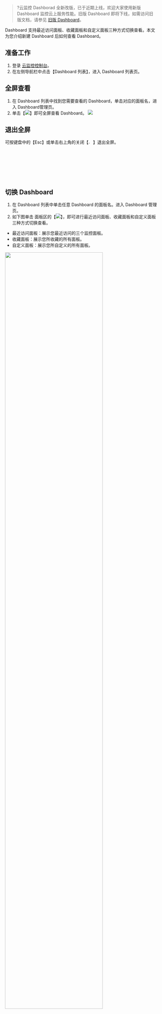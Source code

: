 >?云监控 Dashborad 全新改版，已于近期上线，欢迎大家使用新版 Dashboard 监控云上服务性能。旧版 Dashboard 即将下线，如需访问旧版文档，请参见 [旧版 Dashboard](https://cloud.tencent.com/document/product/248/13118)。



Dashboard 支持最近访问面板、收藏面板和自定义面板三种方式切换查看。本文为您介绍新建 Dashboard 后如何查看 Dashboard。



## 准备工作

1. 登录 [云监控控制台](https://console.cloud.tencent.com/monitor)。
2. 在左侧导航栏中点击【Dashboard 列表】，进入 Dashboard 列表页。

## 全屏查看
1. 在 Dashboard 列表中找到您需要查看的 Dashboard，单击对应的面板名，进入 Dashboard管理页。
2. 单击【![](https://main.qcloudimg.com/raw/9bd9730e6a3135b097d648f752399fac.png)】即可全屏查看 Dashboard。
![](https://main.qcloudimg.com/raw/44f7d4b8842fec2450efe6c88a79ad54.png)

## 退出全屏

可按键盘中的【Esc】或单击右上角的关闭【<img src="https://main.qcloudimg.com/raw/a17845392bb1de1adc043d86fc738244.png"  style="margin:0;" width="3%">】退出全屏。

## 切换 Dashboard

1. 在 Dashboard 列表中单击任意 Dashboard 的面板名。进入 Dashboard 管理页。
2. 如下图单击 面板区的【![](https://main.qcloudimg.com/raw/86958abf68c7e937324b89b7a043fd0e.png)】，即可进行最近访问面板、收藏面板和自定义面板三种方式切换查看。
 - 最近访问面板：展示您最近访问的三个监控面板。
 - 收藏面板：展示您所收藏的所有面板。
 - 自定义面板：展示您所自定义的所有面板。
<img src="https://main.qcloudimg.com/raw/47736500875951a662e9c704605d603f.png"  style="margin:0;" width="80%">

>? 如需收藏面板，请参见 [收藏 Dashboard ](https://cloud.tencent.com/document/product/248/46752)。

## 调整 Dashboard 时间跨度和刷新频率

Dashboard 默认展示近12小时的数据，监控数据默认实时刷新。 

-  通过 Dashboard 右上角的时间选择控件，可调整面板中所有图表展示的数据区间和粒度。用户可回顾历史监控数据、进行排障定位问题。 
<img src="https://main.qcloudimg.com/raw/d89d4ce295991fa2feaa33b2c864d4f8.png"  style="margin:0;" width="80%">
-  通过 Dashboard 右上角的刷新按钮与时间间隔，用户可自行调整刷新频率或进行 Dashboard 刷新。
![](https://main.qcloudimg.com/raw/91c16dbb1a812f6f9cd1cef67ffce405.png)
